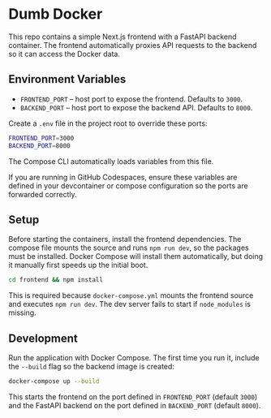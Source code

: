 # Dumb Docker

This repo contains a simple Next.js frontend with a FastAPI backend container. The frontend automatically
proxies API requests to the backend so it can access the Docker data.

## Environment Variables

- `FRONTEND_PORT` – host port to expose the frontend. Defaults to `3000`.
- `BACKEND_PORT` – host port to expose the backend API. Defaults to `8000`.

Create a `.env` file in the project root to override these ports:

```bash
FRONTEND_PORT=3000
BACKEND_PORT=8000
```
The Compose CLI automatically loads variables from this file.

If you are running in GitHub Codespaces, ensure these variables are defined in your devcontainer or compose configuration so the ports are forwarded correctly.

## Setup

Before starting the containers, install the frontend dependencies. The compose file mounts the source and runs `npm run dev`, so the packages must be installed. Docker Compose will install them automatically, but doing it manually first speeds up the initial boot.

```bash
cd frontend && npm install
```

This is required because `docker-compose.yml` mounts the frontend source and
executes `npm run dev`. The dev server fails to start if `node_modules` is
missing.

## Development

Run the application with Docker Compose. The first time you run it, include the
`--build` flag so the backend image is created:

```bash
docker-compose up --build
```

This starts the frontend on the port defined in `FRONTEND_PORT` (default `3000`)
and the FastAPI backend on the port defined in `BACKEND_PORT` (default `8000`).
